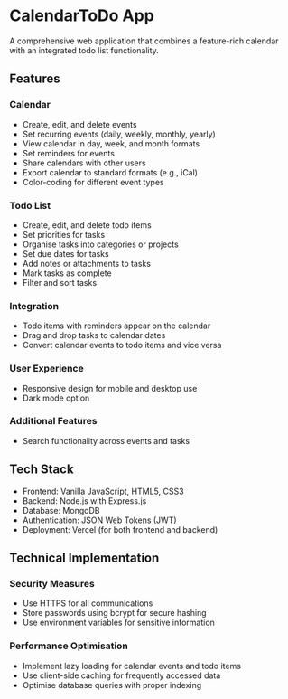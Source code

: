 # CalendarToDo App

A comprehensive web application that combines a feature-rich calendar with an integrated todo list functionality.

## Features

### Calendar

- Create, edit, and delete events
- Set recurring events (daily, weekly, monthly, yearly)
- View calendar in day, week, and month formats
- Set reminders for events
- Share calendars with other users
- Export calendar to standard formats (e.g., iCal)
- Color-coding for different event types

### Todo List

- Create, edit, and delete todo items
- Set priorities for tasks
- Organise tasks into categories or projects
- Set due dates for tasks
- Add notes or attachments to tasks
- Mark tasks as complete
- Filter and sort tasks

### Integration

- Todo items with reminders appear on the calendar
- Drag and drop tasks to calendar dates
- Convert calendar events to todo items and vice versa

### User Experience

- Responsive design for mobile and desktop use
- Dark mode option

### Additional Features

- Search functionality across events and tasks

## Tech Stack

- Frontend: Vanilla JavaScript, HTML5, CSS3
- Backend: Node.js with Express.js
- Database: MongoDB
- Authentication: JSON Web Tokens (JWT)
- Deployment: Vercel (for both frontend and backend)

## Technical Implementation

### Security Measures

- Use HTTPS for all communications
- Store passwords using bcrypt for secure hashing
- Use environment variables for sensitive information

### Performance Optimisation

- Implement lazy loading for calendar events and todo items
- Use client-side caching for frequently accessed data
- Optimise database queries with proper indexing
